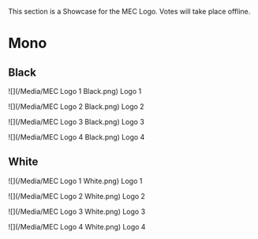 This section is a Showcase for the MEC Logo.
Votes will take place offline.


# Mono
## Black

![](/Media/MEC Logo 1 Black.png)
Logo 1

![](/Media/MEC Logo 2 Black.png)
Logo 2

![](/Media/MEC Logo 3 Black.png)
Logo 3

![](/Media/MEC Logo 4 Black.png)
Logo 4


## White

![](/Media/MEC Logo 1 White.png)
Logo 1

![](/Media/MEC Logo 2 White.png)
Logo 2

![](/Media/MEC Logo 3 White.png)
Logo 3

![](/Media/MEC Logo 4 White.png)
Logo 4
